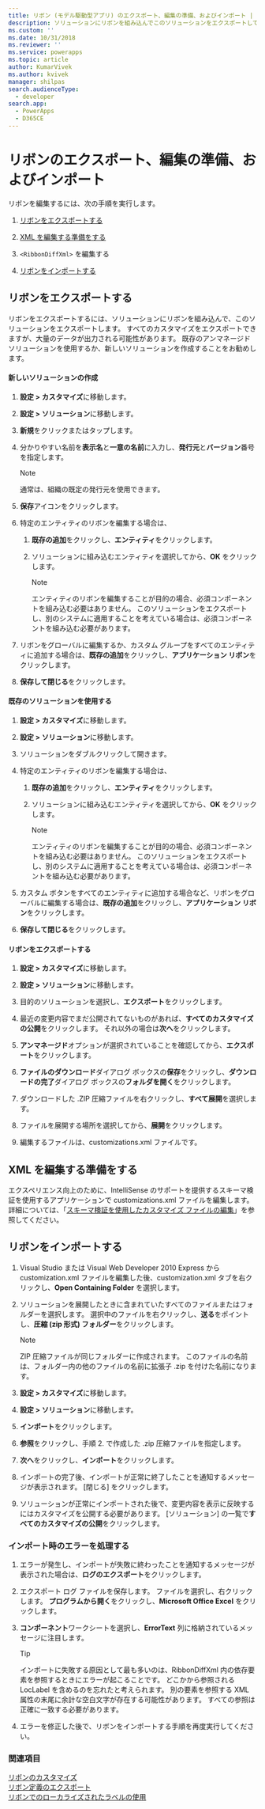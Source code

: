 ```yaml
---
title: リボン (モデル駆動型アプリ) のエクスポート、編集の準備、およびインポート | MicrosoftDocs
description: ソリューションにリボンを組み込んでこのソリューションをエクスポートしてリボンをエクスポートすることについて学習します。 すべてのカスタマイズをエクスポートできますが、大量のデータが出力される可能性があります。 既存のアンマネージド ソリューションを使用するか、新しいソリューションを作成することをお勧めします。
ms.custom: ''
ms.date: 10/31/2018
ms.reviewer: ''
ms.service: powerapps
ms.topic: article
author: KumarVivek
ms.author: kvivek
manager: shilpas
search.audienceType:
  - developer
search.app:
  - PowerApps
  - D365CE
---
```

# <a name="export-prepare-to-edit-and-import-the-ribbon"></a>リボンのエクスポート、編集の準備、およびインポート

<!-- https://docs.microsoft.com/en-us/dynamics365/customer-engagement/developer/customize-dev/export-prepare-edit-import-ribbon -->

リボンを編集するには、次の手順を実行します。  
  
1.  [リボンをエクスポートする](export-prepare-edit-import-ribbon.md#BKMK_ExportTheRibbon)  
  
2.  [XML を編集する準備をする](export-prepare-edit-import-ribbon.md#BKMK_PrepareToEditTheXML)  
  
3.  `<RibbonDiffXml>` を編集する  
  
4.  [リボンをインポートする](export-prepare-edit-import-ribbon.md#BKMK_ImportTheRibbon)  
  
<a name="BKMK_ExportTheRibbon"></a>   
## <a name="export-the-ribbon"></a>リボンをエクスポートする  
 リボンをエクスポートするには、ソリューションにリボンを組み込んで、このソリューションをエクスポートします。 すべてのカスタマイズをエクスポートできますが、大量のデータが出力される可能性があります。 既存のアンマネージド ソリューションを使用するか、新しいソリューションを作成することをお勧めします。  
  
#### <a name="create-a-new-solution"></a>新しいソリューションの作成  
  
1. **設定 > カスタマイズ**に移動します。
1. **設定 > ソリューション**に移動します。
1. **新規**をクリックまたはタップします。  
1. 分かりやすい名前を**表示名**と**一意の名前**に入力し、**発行元**と**バージョン**番号を指定します。  
  
   > [!NOTE]
   >  通常は、組織の既定の発行元を使用できます。  
  
6. **保存**アイコンをクリックします。  
  
7. 特定のエンティティのリボンを編集する場合は、  
  
   1.  **既存の追加**をクリックし、**エンティティ**をクリックします。  
  
   2.  ソリューションに組み込むエンティティを選択してから、**OK** をクリックします。  
  
       > [!NOTE]
       >  エンティティのリボンを編集することが目的の場合、必須コンポーネントを組み込む必要はありません。 このソリューションをエクスポートし、別のシステムに適用することを考えている場合は、必須コンポーネントを組み込む必要があります。  
  
8. リボンをグローバルに編集するか、カスタム グループをすべてのエンティティに追加する場合は、**既存の追加**をクリックし、**アプリケーション リボン**をクリックします。  
  
9. **保存して閉じる**をクリックします。  
  
#### <a name="use-an-existing-solution"></a>既存のソリューションを使用する  
  
1. **設定 > カスタマイズ**に移動します。
1. **設定 > ソリューション**に移動します。 
1. ソリューションをダブルクリックして開きます。  
  
5. 特定のエンティティのリボンを編集する場合は、  
  
   1.  **既存の追加**をクリックし、**エンティティ**をクリックします。  
  
   2.  ソリューションに組み込むエンティティを選択してから、**OK** をクリックします。  
  
       > [!NOTE]
       >  エンティティのリボンを編集することが目的の場合、必須コンポーネントを組み込む必要はありません。 このソリューションをエクスポートし、別のシステムに適用することを考えている場合は、必須コンポーネントを組み込む必要があります。  
  
6. カスタム ボタンをすべてのエンティティに追加する場合など、リボンをグローバルに編集する場合は、**既存の追加**をクリックし、**アプリケーション リボン**をクリックします。  
  
7. **保存して閉じる**をクリックします。  
  
#### <a name="export-the-ribbon"></a>リボンをエクスポートする  
  
1. **設定 > カスタマイズ**に移動します。
1. **設定 > ソリューション**に移動します。
  
4. 目的のソリューションを選択し、**エクスポート**をクリックします。  
  
5. 最近の変更内容でまだ公開されてないものがあれば、**すべてのカスタマイズの公開**をクリックします。 それ以外の場合は**次へ**をクリックします。  
  
6. **アンマネージド**オプションが選択されていることを確認してから、**エクスポート**をクリックします。  
  
7. **ファイルのダウンロード**ダイアログ ボックスの**保存**をクリックし、**ダウンロードの完了**ダイアログ ボックスの**フォルダを開く**をクリックします。  
  
8. ダウンロードした .ZIP 圧縮ファイルを右クリックし、**すべて展開**を選択します。  
  
9. ファイルを展開する場所を選択してから、**展開**をクリックします。  
  
10. 編集するファイルは、customizations.xml ファイルです。  
  
<a name="BKMK_PrepareToEditTheXML"></a>   
## <a name="prepare-to-edit-the-xml"></a>XML を編集する準備をする  
 エクスペリエンス向上のために、IntelliSense のサポートを提供するスキーマ検証を使用するアプリケーションで customizations.xml ファイルを編集します。 詳細については、「[スキーマ検証を使用したカスタマイズ ファイルの編集](edit-customizations-xml-file-schema-validation.md)」を参照してください。  
  
<a name="BKMK_ImportTheRibbon"></a>   
## <a name="import-the-ribbon"></a>リボンをインポートする  
  
1. Visual Studio または Visual Web Developer 2010 Express から customization.xml ファイルを編集した後、customization.xml タブを右クリックし、**Open Containing Folder** を選択します。  
  
2. ソリューションを展開したときに含まれていたすべてのファイルまたはフォルダーを選択します。 選択中のファイルを右クリックし、**送る**をポイントし、**圧縮 (zip 形式) フォルダー**をクリックします。  
  
   > [!NOTE]
   >  ZIP 圧縮ファイルが同じフォルダーに作成されます。 このファイルの名前は、フォルダー内の他のファイルの名前に拡張子 .zip を付けた名前になります。  
  
1. **設定 > カスタマイズ**に移動します。
1. **設定 > ソリューション**に移動します。 
  
6. **インポート**をクリックします。  
  
7. **参照**をクリックし、手順 2. で作成した .zip 圧縮ファイルを指定します。  
  
8. **次へ**をクリックし、**インポート**をクリックします。  
  
9. インポートの完了後、インポートが正常に終了したことを通知するメッセージが表示されます。 [閉じる] をクリックします。  
  
10. ソリューションが正常にインポートされた後で、変更内容を表示に反映するにはカスタマイズを公開する必要があります。 [ソリューション] の一覧で**すべてのカスタマイズの公開**をクリックします。  
  
<a name="BKMK_DealWithErrorsOnImport"></a>   
### <a name="dealing-with-errors-on-import"></a>インポート時のエラーを処理する  
  
1.  エラーが発生し、インポートが失敗に終わったことを通知するメッセージが表示された場合は、**ログのエクスポート**をクリックします。  
  
2.  エクスポート ログ ファイルを保存します。 ファイルを選択し、右クリックします。 **プログラムから開く**をクリックし、**Microsoft Office Excel** をクリックします。  
  
3.  **コンポーネント**ワークシートを選択し、**ErrorText** 列に格納されているメッセージに注目します。  
  
    > [!TIP]
    >  インポートに失敗する原因として最も多いのは、RibbonDiffXml 内の依存要素を参照するときにエラーが起こることです。 どこかから参照される LocLabel を含めるのを忘れたと考えられます。 別の要素を参照する XML 属性の末尾に余計な空白文字が存在する可能性があります。 すべての参照は正確に一致する必要があります。  
  
4.  エラーを修正した後で、リボンをインポートする手順を再度実行してください。  
  
### <a name="see-also"></a>関連項目  
 [リボンのカスタマイズ](customize-commands-ribbon.md)   
 [リボン定義のエクスポート](export-ribbon-definitions.md)   
 [リボンでのローカライズされたラベルの使用](use-localized-labels-ribbons.md)
